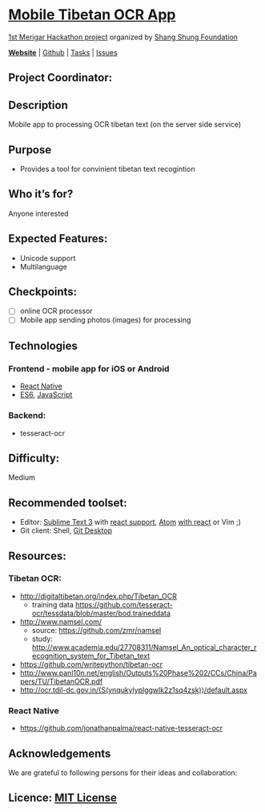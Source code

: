 # [Mobile Tibetan OCR App](https://shangshungfoundation.github.io/tibetan_ocr_app/)
[1st Merigar Hackathon project](ShangShungFoundation/1st_merigar_hackathon) organized by [Shang Shung Foundation](shangshungfoundation.org)

**[Website](https://shangshungfoundation.github.io/tibetan_ocr_app/)** | 
[Github](https://github.com/ShangShungFoundation/tibetan_ocr_app/) | 
[Tasks](https://github.com/ShangShungFoundation/tibetan_ocr_app/projects/1) | 
[Issues](https://github.com/ShangShungFoundation/tibetan_ocr_app/issues)

## Project Coordinator: 

## Description
Mobile app to processing OCR tibetan text (on the server side service)

## Purpose
* Provides a tool for convinient tibetan text recogintion

## Who it’s for? 
Anyone interested

## Expected Features: 
- Unicode support
- Multilanguage

## Checkpoints: 
- [ ] online OCR processor
- [ ] Mobile app sending photos (images) for processing

## Technologies

### Frontend - mobile app for iOS or Android
* [React Native](http://www.reactnative.com/)
* [ES6](https://babeljs.io/learn-es2015/), [JavaScript](https://developer.mozilla.org/en-US/docs/Learn/Getting_started_with_the_web/JavaScript_basics)

### Backend:
* tesseract-ocr

## Difficulty: 
Medium

## Recommended toolset:
   - Editor: [Sublime Text 3](https://www.sublimetext.com/3) with [react support](https://medium.com/@adrianli/setting-up-sublime-text-3-for-reactjs-3bf6baceb73a), [Atom](https://atom.io/) [with react](https://medium.com/productivity-freak/my-atom-editor-setup-for-js-react-9726cd69ad20) or Vim ;)
   - Git client: Shell, [Git Desktop](https://desktop.github.com/)

## Resources:
### Tibetan OCR:
* http://digitaltibetan.org/index.php/Tibetan_OCR 
   - training data https://github.com/tesseract-ocr/tessdata/blob/master/bod.traineddata
* http://www.namsel.com/ 
   - source: https://github.com/zmr/namsel
   - study: http://www.academia.edu/27708311/Namsel_An_optical_character_recognition_system_for_Tibetan_text
* https://github.com/writepython/tibetan-ocr
* http://www.panl10n.net/english/Outputs%20Phase%202/CCs/China/Papers/TU/TibetanOCR.pdf
* http://ocr.tdil-dc.gov.in/(S(ynqukylyplggwlk2z1sq4zsk))/default.aspx

### React Native
* https://github.com/jonathanpalma/react-native-tesseract-ocr


## Acknowledgements
We are grateful to following persons for their ideas and collaboration:

## Licence: [MIT License](LICENSE)
